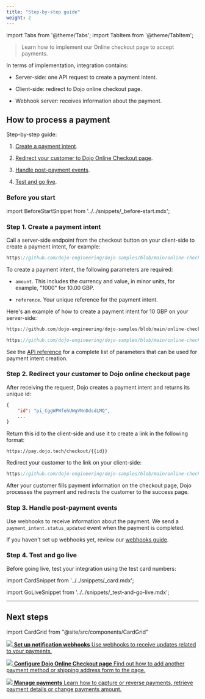 ```yaml
---
title: "Step-by-step guide"
weight: 2
---
```

import Tabs from '@theme/Tabs';
import TabItem from '@theme/TabItem';

>Learn how to implement our Online checkout page to accept payments.

In terms of implementation, integration contains:

- Server-side: one API request to create a payment intent.

- Client-side: redirect to Dojo online checkout page.

- Webhook server: receives information about the payment.

## How to process a payment

Step-by-step guide:

1. [Create a payment intent](#step-1-create-a-payment-intent).

2. [Redirect your customer to Dojo Online Checkout page](#step-2-redirect-your-customer-to-dojo-online-checkout-page).

3. [Handle post-payment events](#step-3-handle-post-payment-events).

4. [Test and go live](#step-4-test-and-go-live).

### Before you start

import BeforeStartSnippet from '../../snippets/_before-start.mdx';

<BeforeStartSnippet />

### Step 1. Create a payment intent

Call a server-side endpoint from the checkout button on your client-side to create a payment intent, for example:

```js reference title="online-checkout-client.html"
https://github.com/dojo-engineering/dojo-samples/blob/main/online-checkout/client/html/templates/online-checkout-client.html#L10-L27
```

To create a payment intent, the following parameters are required:

- `amount`. This includes the currency and value, in minor units, for example, "1000" for 10.00 GBP.

- `reference`. Your unique reference for the payment intent.

Here's an example of how to create a payment intent for 10 GBP on your server-side:

<Tabs groupId="codeGroup">
  <TabItem value="python" label="Python">

```py reference title="server.py"
https://github.com/dojo-engineering/dojo-samples/blob/main/online-checkout/server/python/server.py
```

  </TabItem>
  <TabItem value="C#" label="C#">

```csharp reference title="server.cs"
https://github.com/dojo-engineering/dojo-samples/blob/main/online-checkout/server/cs/server.cs
```

  </TabItem>
</Tabs>

See the [API reference](/api#operation/PaymentIntents_CreatePaymentIntent) for a complete list of parameters that can be used for payment intent creation.

### Step 2. Redirect your customer to Dojo online checkout page

After receiving the request, Dojo creates a payment intent and returns its unique id:

```json
{
    "id": "pi_CggWPWfehUWgVNnDdsdLMQ",
    ...
}
```

Return this id to the client-side and use it to create a link in the following format:

`https://pay.dojo.tech/checkout/{{id}}`

Redirect your customer to the link on your client-side:

```js reference title="online-checkout-client.html"
https://github.com/dojo-engineering/dojo-samples/blob/main/online-checkout/client/html/templates/online-checkout-client.html#L28-L32
```

After your customer fills payment information on the checkout page, Dojo processes the payment and redirects the customer to the success page.

### Step 3. Handle post-payment events

Use webhooks to receive information about the payment. We send a `payment_intent.status_updated` event when the payment is completed.

If you haven't set up webhooks yet, review our [webhooks guide](../../development-resources/webhooks.md).

### Step 4. Test and go live

Before going live, test your integration using the test card numbers:

import CardSnippet from '../../snippets/_card.mdx';

<CardSnippet />

import GoLiveSnippet from '../../snippets/_test-and-go-live.mdx';

<GoLiveSnippet />

---

## Next steps

import CardGrid from "@site/src/components/CardGrid"

<CardGrid home>

[![](/images/dojo-icons/AnchorSimple.svg) **Set up notification webhooks** Use webhooks to receive updates related to your payments.](../../development-resources/webhooks.md)

[![](/images/dojo-icons/Settings.svg) **Configure Dojo Online Checkout page** Find out how to add another payment method or shipping address form to the page.](configuration.md)

[![](/images/dojo-icons/Filters.svg) **Manage payments** Learn how to capture or reverse payments, retrieve payment details or change payments amount.](../../manage-payments/manage-payments.md)

</CardGrid>
